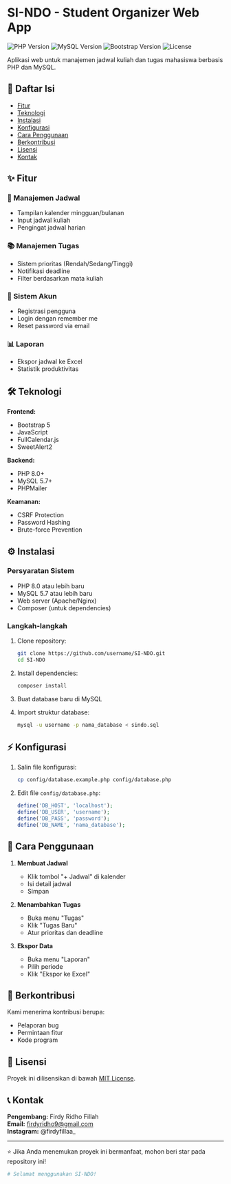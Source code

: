 # SI-NDO - Student Organizer Web App

![PHP Version](https://img.shields.io/badge/PHP-8.0+-777BB4?logo=php)
![MySQL Version](https://img.shields.io/badge/MySQL-5.7+-4479A1?logo=mysql)
![Bootstrap Version](https://img.shields.io/badge/Bootstrap-5.3-7952B3?logo=bootstrap)
![License](https://img.shields.io/badge/License-MIT-blue)

Aplikasi web untuk manajemen jadwal kuliah dan tugas mahasiswa berbasis PHP dan MySQL.

## 📌 Daftar Isi
- [Fitur](#-fitur)
- [Teknologi](#-teknologi)
- [Instalasi](#-instalasi)
- [Konfigurasi](#-konfigurasi)
- [Cara Penggunaan](#-cara-penggunaan)
- [Berkontribusi](#-berkontribusi)
- [Lisensi](#-lisensi)
- [Kontak](#-kontak)

## ✨ Fitur

### 📅 Manajemen Jadwal
- Tampilan kalender mingguan/bulanan
- Input jadwal kuliah
- Pengingat jadwal harian

### 📚 Manajemen Tugas
- Sistem prioritas (Rendah/Sedang/Tinggi)
- Notifikasi deadline
- Filter berdasarkan mata kuliah

### 🔐 Sistem Akun
- Registrasi pengguna
- Login dengan remember me
- Reset password via email

### 📊 Laporan
- Ekspor jadwal ke Excel
- Statistik produktivitas

## 🛠 Teknologi

**Frontend:**
- Bootstrap 5
- JavaScript
- FullCalendar.js
- SweetAlert2

**Backend:**
- PHP 8.0+
- MySQL 5.7+
- PHPMailer

**Keamanan:**
- CSRF Protection
- Password Hashing
- Brute-force Prevention

## ⚙️ Instalasi

### Persyaratan Sistem
- PHP 8.0 atau lebih baru
- MySQL 5.7 atau lebih baru
- Web server (Apache/Nginx)
- Composer (untuk dependencies)

### Langkah-langkah
1. Clone repository:
   ```bash
   git clone https://github.com/username/SI-NDO.git
   cd SI-NDO
   ```

2. Install dependencies:
   ```bash
   composer install
   ```

3. Buat database baru di MySQL

4. Import struktur database:
   ```bash
   mysql -u username -p nama_database < sindo.sql
   ```

## ⚡ Konfigurasi

1. Salin file konfigurasi:
   ```bash
   cp config/database.example.php config/database.php
   ```

2. Edit file `config/database.php`:
   ```php
   define('DB_HOST', 'localhost');
   define('DB_USER', 'username');
   define('DB_PASS', 'password');
   define('DB_NAME', 'nama_database');
   ```


## 📝 Cara Penggunaan

1. **Membuat Jadwal**
   - Klik tombol "+ Jadwal" di kalender
   - Isi detail jadwal
   - Simpan

2. **Menambahkan Tugas**
   - Buka menu "Tugas"
   - Klik "Tugas Baru"
   - Atur prioritas dan deadline

3. **Ekspor Data**
   - Buka menu "Laporan"
   - Pilih periode
   - Klik "Ekspor ke Excel"

## 🤝 Berkontribusi

Kami menerima kontribusi berupa:
- Pelaporan bug
- Permintaan fitur
- Kode program


## 📜 Lisensi

Proyek ini dilisensikan di bawah [MIT License](https://github.com/firdyridho/SI-NDO/blob/main/LICENSE).

## 📞 Kontak

**Pengembang:** Firdy Ridho Fillah  
**Email:** firdyridho9@gmail.com  
**Instagram:** @firdyfillaa_ 

---

⭐ Jika Anda menemukan proyek ini bermanfaat, mohon beri star pada repository ini!

```bash
# Selamat menggunakan SI-NDO!
```